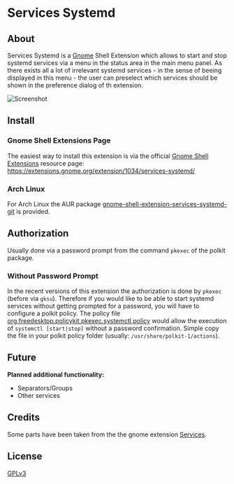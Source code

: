 # Services Systemd
## About
Services Systemd is a [Gnome](https://www.gnome.org/) Shell Extension which allows to start and stop systemd services via a menu in the status area in the main menu panel. As there exists all a lot of irrelevant systemd services - in the sense of beeing displayed in this menu - the user can preselect which services should be shown in the preference dialog of th extension. 

![Screenshot](https://raw.githubusercontent.com/petres/gnome-shell-extension-services-systemd/master/img/services-systemd.png)

## Install

### Gnome Shell Extensions Page
The easiest way to install this extension is via the official [Gnome Shell Extensions](https://extensions.gnome.org) resource page: https://extensions.gnome.org/extension/1034/services-systemd/

### Arch Linux
For Arch Linux the AUR package [gnome-shell-extension-services-systemd-git](https://aur4.archlinux.org/packages/gnome-shell-extension-services-systemd-git/) is provided. 

## Authorization

Usually done via a password prompt from the command `pkexec` of the polkit package.

### Without Password Prompt 

In the recent versions of this extension the authorization is done by `pkexec` (before via `gksu`). Therefore if you would like to be able to start systemd services without getting prompted for a password, you will have to configure a polkit policy. The policy file [org.freedesktop.policykit.pkexec.systemctl.policy](https://github.com/petres/gnome-shell-extension-services-systemd/blob/master/org.freedesktop.policykit.pkexec.systemctl.policy) would allow the execution of `systemctl [start|stop]` without a password confirmation. Simple copy the file in your polkit policy folder (usually: `/usr/share/polkit-1/actions`).

## Future
**Planned additional functionality:**
* Separators/Groups
* Other services

## Credits
Some parts have been taken from the the gnome extension [Services](https://github.com/hjr265/gnome-shell-extension-services).

## License
[GPLv3](http://www.gnu.org/licenses/gpl-3.0.en.html)
